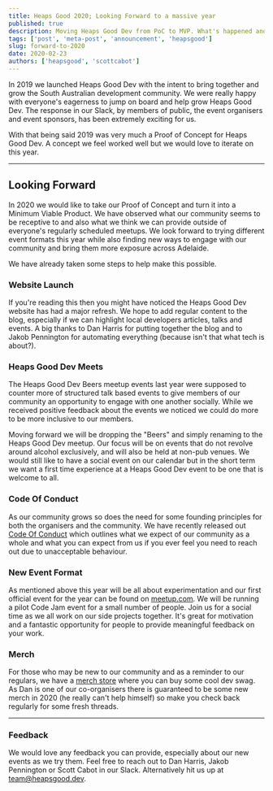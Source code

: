 ```yaml
---
title: Heaps Good 2020; Looking Forward to a massive year
published: true
description: Moving Heaps Good Dev from PoC to MVP. What's happened and where 2020 can take us.
tags: ['post', 'meta-post', 'announcement', 'heapsgood']
slug: forward-to-2020
date: 2020-02-23
authors: ['heapsgood', 'scottcabot']
---
```


In 2019 we launched Heaps Good Dev with the intent to bring together and grow the South Australian development community. We were really happy with everyone's eagerness to jump on board and help grow Heaps Good Dev. The response in our Slack, by members of public, the event organisers and event sponsors, has been extremely exciting for us.

With that being said 2019 was very much a Proof of Concept for Heaps Good Dev. A concept we feel worked well but we would love to iterate on this year.

---

## Looking Forward

In 2020 we would like to take our Proof of Concept and turn it into a Minimum Viable Product. We have observed what our community seems to be receptive to and also what we think we can provide outside of everyone's regularly scheduled meetups. We look forward to trying different event formats this year while also finding new ways to engage with our community and bring them more exposure across Adelaide.

We have already taken some steps to help make this possible.

### Website Launch

If you're reading this then you might have noticed the Heaps Good Dev website has had a major refresh. We hope to add regular content to the blog, especially if we can highlight local developers articles, talks and events. A big thanks to Dan Harris for putting together the blog and to Jakob Pennington for automating everything (because isn't that what tech is about?).

### Heaps Good Dev Meets

The Heaps Good Dev Beers meetup events last year were supposed to counter more of structured talk based events to give members of our community an opportunity to engage with one another socially. While we received positive feedback about the events we noticed we could do more to be more inclusive to our members.

Moving forward we will be dropping the "Beers" and simply renaming to the Heaps Good Dev meetup. Our focus will be on events that do not revolve around alcohol exclusively, and will also be held at non-pub venues. We would still like to have a social event on our calendar but in the short term we want a first time experience at a Heaps Good Dev event to be one that is welcome to all.

### Code Of Conduct

As our community grows so does the need for some founding principles for both the organisers and the community. We have recently released out [Code Of Conduct](/conduct) which outlines what we expect of our community as a whole and what you can expect from us if you ever feel you need to reach out due to unacceptable behaviour.

### New Event Format

As mentioned above this year will be all about experimentation and our first official event for the year can be found on [meetup.com](https://www.meetup.com/heapsgooddev/events/268923125/). We will be running a pilot Code Jam event for a small number of people. Join us for a social time as we all work on our side projects together. It's great for motivation and a fantastic opportunity for people to provide meaningful feedback on your work.

### Merch

For those who may be new to our community and as a reminder to our regulars, we have a [merch store](https://www.redbubble.com/people/heapsgooddev/shop) where you can buy some cool dev swag. As Dan is one of our co-organisers there is guaranteed to be some new merch in 2020 (he really can't help himself) so make you check back regularly for some fresh threads.

---

### Feedback

We would love any feedback you can provide, especially about our new events as we try them. Feel free to reach out to Dan Harris, Jakob Pennington or Scott Cabot in our Slack. Alternatively hit us up at [team@heapsgood.dev](mailto:team@heapsgood.dev).
